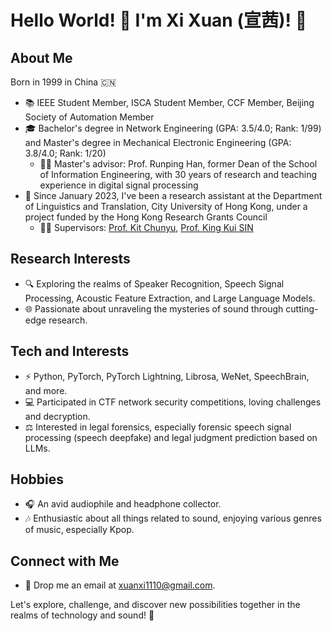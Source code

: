 # Hello World! 👋 I'm Xi Xuan (宣茜)! 🌈

## About Me
Born in 1999 in China 🇨🇳

- 📚 IEEE Student Member, ISCA Student Member, CCF Member, Beijing Society of Automation Member
- 🎓 Bachelor's degree in Network Engineering (GPA: 3.5/4.0; Rank: 1/99) and Master's degree in Mechanical Electronic Engineering (GPA: 3.8/4.0; Rank: 1/20)
  - 👨‍🏫 Master's advisor: Prof. Runping Han, former Dean of the School of Information Engineering, with 30 years of research and teaching experience in digital signal processing
- 📅 Since January 2023, I've been a research assistant at the Department of Linguistics and Translation, City University of Hong Kong, under a project funded by the Hong Kong Research Grants Council
  - 🧑‍💼 Supervisors: [Prof. Kit Chunyu](https://scholars.cityu.edu.hk/en/persons/chun-yu-kit(2fff9a86-374c-4ee3-8a94-3d7d866f0432).html), [Prof. King Kui SIN](https://www.researchgate.net/profile/King-Kui-Sin-2)

## Research Interests
- 🔍 Exploring the realms of Speaker Recognition, Speech Signal Processing, Acoustic Feature Extraction, and Large Language Models.
- 🌐 Passionate about unraveling the mysteries of sound through cutting-edge research.

## Tech and Interests
- ⚡ Python, PyTorch, PyTorch Lightning, Librosa, WeNet, SpeechBrain, and more.
- 💻 Participated in CTF network security competitions, loving challenges and decryption.
- ⚖️ Interested in legal forensics, especially forensic speech signal processing (speech deepfake) and legal judgment prediction based on LLMs.

## Hobbies
- 🎧 An avid audiophile and headphone collector.
- 🎶 Enthusiastic about all things related to sound, enjoying various genres of music, especially Kpop.

## Connect with Me
- 📧 Drop me an email at [xuanxi1110@gmail.com](mailto:xuanxi1110@gmail.com).

Let's explore, challenge, and discover new possibilities together in the realms of technology and sound! 🚀
